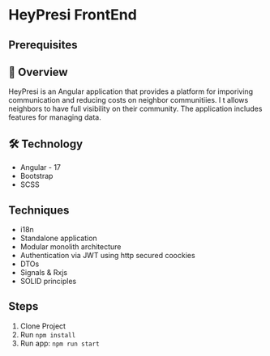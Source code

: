 # HeyPresi FrontEnd

## Prerequisites

## 📃 Overview

HeyPresi is an Angular application that provides a platform for imporiving communication and reducing costs on neighbor communitiies. I
t allows neighbors to have full visibility on their community. The application includes features for managing data.


## 🛠️ Technology

- Angular - 17
- Bootstrap
- SCSS

## Techniques
- i18n
- Standalone application
- Modular monolith architecture
- Authentication via JWT using http secured coockies
- DTOs
- Signals & Rxjs
- SOLID principles


## Steps

1. Clone Project
2. Run ```npm install```
3. Run app: ```npm run start```


